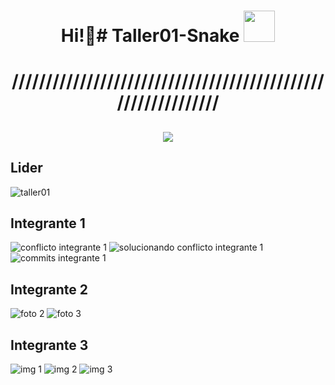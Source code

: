 
<h1 align="center"> Hi!👋# Taller01-Snake <img src="https://media.giphy.com/media/mGcNjsfWAjY5AEZNw6/giphy.gif" width="50"></h2>  
 </h1> 
<h1 align="center">/////////////////////////////////////////////////////////////</h1> 
<h2 align="center"> <img src="https://user-images.githubusercontent.com/48678280/88862734-4903af80-d201-11ea-968b-9c939d88a37c.gif" /></h2>

## Lider
![taller01](https://user-images.githubusercontent.com/57873984/194204217-1b20e59f-bdbe-4a24-b570-bd0ff5483def.png)

## Integrante 1
![conflicto integrante 1](https://user-images.githubusercontent.com/105894228/194200302-771b7ca0-8809-4ce5-ae3e-389fc2bcde3a.jpg)
![solucionando conflicto integrante 1](https://user-images.githubusercontent.com/105894228/194200312-4bfd7f1d-e441-4782-9157-3b39a0bb3461.jpg)
![commits integrante 1](https://user-images.githubusercontent.com/105894228/194200423-9d538098-e4ac-41ba-9feb-f719a483d8b9.jpg)

## Integrante 2
![foto 2](https://user-images.githubusercontent.com/67281150/194203797-609e8c80-2fca-4d38-af15-b15ccfef639c.png)
![foto 3](https://user-images.githubusercontent.com/67281150/194203801-a4ef83d8-6969-4dbc-841a-3d91d481614d.png)

## Integrante 3
![img 1](https://user-images.githubusercontent.com/115115438/194204362-b8b1a180-82bf-44de-8f33-5f0374e05618.png)
![img 2](https://user-images.githubusercontent.com/115115438/194204378-12e34b4c-22d5-4eca-86c9-50fedeefbc0f.png)
![img 3](https://user-images.githubusercontent.com/115115438/194204393-1e60b14c-b421-4e51-82a3-0c9ea211f7a7.png)
